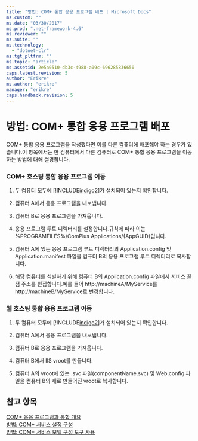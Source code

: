 ```yaml
---
title: "방법: COM+ 통합 응용 프로그램 배포 | Microsoft Docs"
ms.custom: ""
ms.date: "03/30/2017"
ms.prod: ".net-framework-4.6"
ms.reviewer: ""
ms.suite: ""
ms.technology: 
  - "dotnet-clr"
ms.tgt_pltfrm: ""
ms.topic: "article"
ms.assetid: 2e5a0510-db3c-4988-a09c-696285836650
caps.latest.revision: 5
author: "Erikre"
ms.author: "erikre"
manager: "erikre"
caps.handback.revision: 5
---
```

# 방법: COM+ 통합 응용 프로그램 배포
COM\+ 통합 응용 프로그램을 작성했다면 이를 다른 컴퓨터에 배포해야 하는 경우가 있습니다.이 항목에서는 한 컴퓨터에서 다른 컴퓨터로 COM\+ 통합 응용 프로그램을 이동하는 방법에 대해 설명합니다.  
  
### COM\+ 호스팅 통합 응용 프로그램 이동  
  
1.  두 컴퓨터 모두에 [!INCLUDE[indigo2](../../../../includes/indigo2-md.md)]가 설치되어 있는지 확인합니다.  
  
2.  컴퓨터 A에서 응용 프로그램을 내보냅니다.  
  
3.  컴퓨터 B로 응용 프로그램을 가져옵니다.  
  
4.  응용 프로그램 루트 디렉터리를 설정합니다.규칙에 따라 이는 %PROGRAMFILES%\/ComPlus Applications\/{AppGUID}입니다.  
  
5.  컴퓨터 A에 있는 응용 프로그램 루트 디렉터리의 Application.config 및 Application.manifest 파일을 컴퓨터 B의 응용 프로그램 루트 디렉터리로 복사합니다.  
  
6.  해당 컴퓨터를 식별하기 위해 컴퓨터 B의 Application.config 파일에서 서비스 끝점 주소를 편집합니다.예를 들어 http:\/\/machineA\/MyService를 http:\/\/machineB\/MyService로 변경합니다.  
  
### 웹 호스팅 통합 응용 프로그램 이동  
  
1.  두 컴퓨터 모두에 [!INCLUDE[indigo2](../../../../includes/indigo2-md.md)]가 설치되어 있는지 확인합니다.  
  
2.  컴퓨터 A에서 응용 프로그램을 내보냅니다.  
  
3.  컴퓨터 B로 응용 프로그램을 가져옵니다.  
  
4.  컴퓨터 B에서 IIS vroot를 만듭니다.  
  
5.  컴퓨터 A의 vroot에 있는 .svc 파일\(componentName.svc\) 및 Web.config 파일을 컴퓨터 B의 새로 만들어진 vroot로 복사합니다.  
  
## 참고 항목  
 [COM\+ 응용 프로그램과 통합 개요](../../../../docs/framework/wcf/feature-details/integrating-with-com-plus-applications-overview.md)   
 [방법: COM\+ 서비스 설정 구성](../../../../docs/framework/wcf/feature-details/how-to-configure-com-service-settings.md)   
 [방법: COM\+ 서비스 모델 구성 도구 사용](../../../../docs/framework/wcf/feature-details/how-to-use-the-com-service-model-configuration-tool.md)